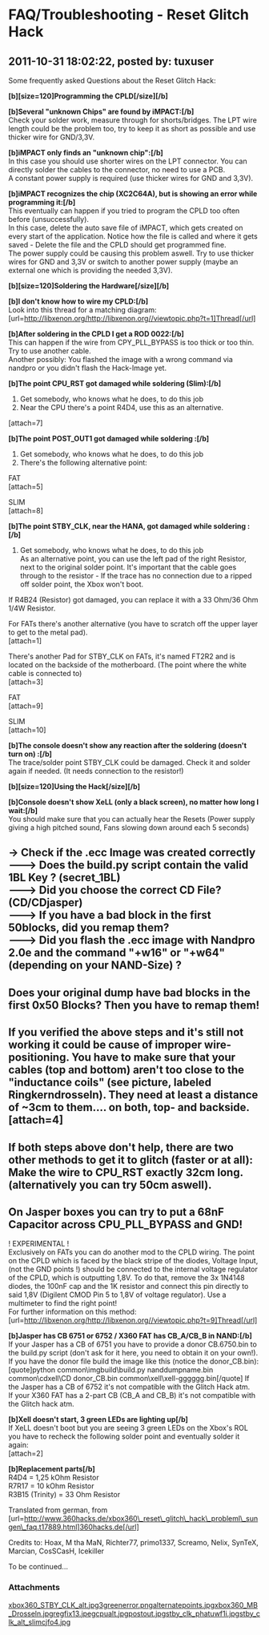 # FAQ/Troubleshooting - Reset Glitch Hack

## 2011-10-31 18:02:22, posted by: tuxuser

Some frequently asked Questions about the Reset Glitch Hack:  
   
 **[b][size=120]Programming the CPLD[/size][/b]**  
   
 **[b]Several "unknown Chips" are found by iMPACT:[/b]**  
 Check your solder work, measure through for shorts/bridges. The LPT wire length could be the problem too, try to keep it as short as possible and use thicker wire for GND/3,3V.  
   
 **[b]iMPACT only finds an "unknown chip":[/b]**  
 In this case you should use shorter wires on the LPT connector. You can directly solder the cables to the connector, no need to use a PCB.  
 A constant power supply is required (use thicker wires for GND and 3,3V).  
   
 **[b]iMPACT recognizes the chip (XC2C64A), but is showing an error while programming it:[/b]**  
 This eventually can happen if you tried to program the CPLD too often before (unsuccessfully).  
 In this case, delete the auto save file of iMPACT, which gets created on every start of the application. Notice how the file is called and where it gets saved - Delete the file and the CPLD should get programmed fine.  
 The power supply could be causing this problem aswell. Try to use thicker wires for GND and 3,3V or switch to another power supply (maybe an external one which is providing the needed 3,3V).  
   
   
 **[b][size=120]Soldering the Hardware[/size][/b]**  
   
 **[b]I don't know how to wire my CPLD:[/b]**  
 Look into this thread for a matching diagram: [url=http://libxenon.org/http://libxenon.org//viewtopic.php?t=1]Thread[/url]  
   
 **[b]After soldering in the CPLD I get a ROD 0022:[/b]**  
 This can happen if the wire from CPY\_PLL\_BYPASS is too thick or too thin. Try to use another cable.  
 Another possibly: You flashed the image with a wrong command via nandpro or you didn't flash the Hack-Image yet.  
   
   
 **[b]The point CPU\_RST got damaged while soldering (Slim):[/b]**  
 1. Get somebody, who knows what he does, to do this job  
 2. Near the CPU there's a point R4D4, use this as an alternative.  
   
 [attach=7]  
   
 **[b]The point POST\_OUT1 got damaged while soldering :[/b]**  
 1. Get somebody, who knows what he does, to do this job  
 2. There's the following alternative point:  
   
 FAT  
 [attach=5]  
   
 SLIM  
 [attach=8]  
   
 **[b]The point STBY\_CLK, near the HANA, got damaged while soldering :[/b]**  
 1. Get somebody, who knows what he does, to do this job  
 As an alternative point, you can use the left pad of the right Resistor, next to the original solder point. It's important that the cable goes through to the resistor - If the trace has no connection due to a ripped off solder point, the Xbox won't boot.  
   
 If R4B24 (Resistor) got damaged, you can replace it with a 33 Ohm/36 Ohm 1/4W Resistor.  
   
 For FATs there's another alternative (you have to scratch off the upper layer to get to the metal pad).  
 [attach=1]  
   
 There's another Pad for STBY\_CLK on FATs, it's named FT2R2 and is located on the backside of the motherboard. (The point where the white cable is connected to)  
 [attach=3]  
   
 FAT  
 [attach=9]  
   
 SLIM  
 [attach=10]  
   
 **[b]The console doesn't show any reaction after the soldering (doesn't turn on) :[/b]**  
 The trace/solder point STBY\_CLK could be damaged. Check it and solder again if needed. (It needs connection to the resistor!)  
   
 **[b][size=120]Using the Hack[/size][/b]**  
   
 **[b]Console doesn't show XeLL (only a black screen), no matter how long I wait:[/b]**  
 You should make sure that you can actually hear the Resets (Power supply giving a high pitched sound, Fans slowing down around each 5 seconds)  
   
 -> Check if the .ecc Image was created correctly  
 ---> Does the build.py script contain the valid 1BL Key ? (secret\_1BL)  
 ---> Did you choose the correct CD File? (CD/CDjasper)  
 ---> If you have a bad block in the first 50blocks, did you remap them?  
 ---> Did you flash the .ecc image with Nandpro 2.0e and the command "+w16" or "+w64" (depending on your NAND-Size) ?  
 -------------  
 Does your original dump have bad blocks in the first 0x50 Blocks? Then you have to remap them!  
 -------------  
 If you verified the above steps and it's still not working it could be cause of improper wire-positioning. You have to make sure that your cables (top and bottom) aren't too close to the "inductance coils" (see picture, labeled Ringkerndrosseln). They need at least a distance of ~3cm to them.... on both, top- and backside.   
 [attach=4]  
 -------------  
 If both steps above don't help, there are two other methods to get it to glitch (faster or at all):   
 Make the wire to CPU\_RST exactly 32cm long. (alternatively you can try 50cm aswell).  
 -------------  
 On Jasper boxes you can try to put a 68nF Capacitor across CPU\_PLL\_BYPASS and GND!  
 -------------  
 ! EXPERIMENTAL !  
 Exclusively on FATs you can do another mod to the CPLD wiring. The point on the CPLD which is faced by the black stripe of the diodes, Voltage Input, (not the GND points !) should be connected to the internal voltage regulator of the CPLD, which is outputting 1,8V. To do that, remove the 3x 1N4148 diodes, the 100nF cap and the 1K resistor and connect this pin directly to said 1,8V (Digilent CMOD Pin 5 to 1,8V of voltage regulator). Use a multimeter to find the right point!  
 For further information on this method: [url=http://libxenon.org/http://libxenon.org//viewtopic.php?t=9]Thread[/url]  
   
   
 **[b]Jasper has CB 6751 or 6752 / X360 FAT has CB\_A/CB\_B in NAND:[/b]**  
 If your Jasper has a CB of 6751 you have to provide a donor CB.6750.bin to the build.py script (don't ask for it here, you need to obtain it on your own!).  
 If you have the donor file build the image like this (notice the donor\_CB.bin): [quote]python common\imgbuild\build.py nanddumpname.bin common\cdxell\CD donor\_CB.bin common\xell\xell-gggggg.bin[/quote] If the Jasper has a CB of 6752 it's not compatible with the Glitch Hack atm.  
 If your X360 FAT has a 2-part CB (CB\_A and CB\_B) it's not compatible with the Glitch hack atm.   
   
 **[b]Xell doesn't start, 3 green LEDs are lighting up[/b]**  
 If XeLL doesn't boot but you are seeing 3 green LEDs on the Xbox's ROL you have to recheck the following solder point and eventually solder it again:  
 [attach=2]  
   
 **[b]Replacement parts[/b]**  
 R4D4 = 1,25 kOhm Resistor  
 R7R17 = 10 kOhm Resistor  
 R3B15 (Trinity) = 33 Ohm Resistor  
   
 Translated from german, from [url=http://www.360hacks.de/xbox360\_reset\_glitch\_hack\_probleml\_sungen\_faq.t17889.html]360hacks.de[/url]  
   
 Credits to: Hoax, M tha MaN, Richter77, primo1337, Screamo, Nelix, SynTeX, Marcian, CosSCasH, Icekiller  
   
 To be continued...

### Attachments

[xbox360_STBY_CLK_alt.jpg](xbox360_STBY_CLK_alt.jpg)[3greenerror.png](3greenerror.png)[alternatepoints.jpg](alternatepoints.jpg)[xbox360_MB_Drosseln.jpg](xbox360_MB_Drosseln.jpg)[regfix13.jpeg](regfix13.jpeg)[cpualt.jpg](cpualt.jpg)[postout.jpg](postout.jpg)[stby_clk_phatuwf1i.jpg](stby_clk_phatuwf1i.jpg)[stby_clk_alt_slimcjfo4.jpg](stby_clk_alt_slimcjfo4.jpg)